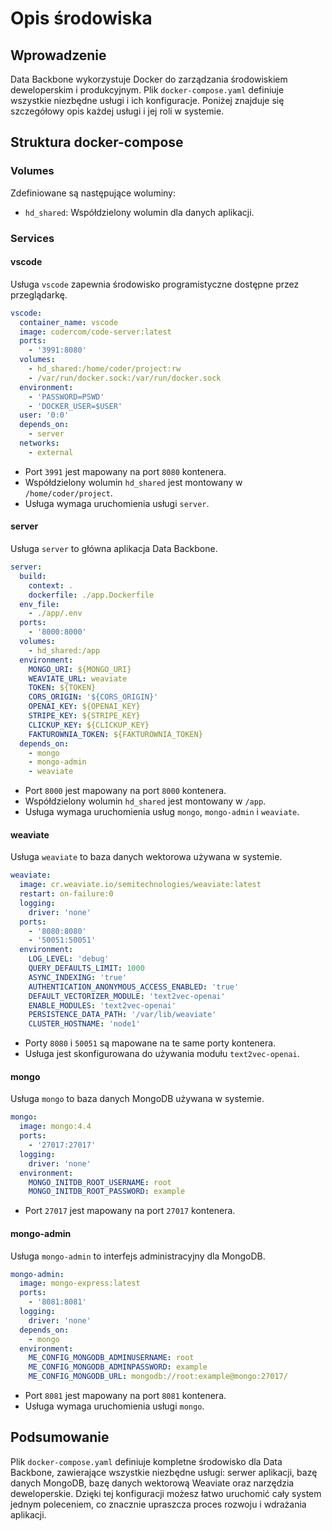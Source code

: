 # Opis środowiska

## Wprowadzenie

Data Backbone wykorzystuje Docker do zarządzania środowiskiem deweloperskim i produkcyjnym. Plik `docker-compose.yaml` definiuje wszystkie niezbędne usługi i ich konfiguracje. Poniżej znajduje się szczegółowy opis każdej usługi i jej roli w systemie.

## Struktura docker-compose

### Volumes

Zdefiniowane są następujące woluminy:

- `hd_shared`: Współdzielony wolumin dla danych aplikacji.

### Services

#### vscode

Usługa `vscode` zapewnia środowisko programistyczne dostępne przez przeglądarkę.

```yaml
vscode:
  container_name: vscode
  image: codercom/code-server:latest
  ports:
    - '3991:8080'
  volumes:
    - hd_shared:/home/coder/project:rw
    - /var/run/docker.sock:/var/run/docker.sock
  environment:
    - 'PASSWORD=PSWD'
    - 'DOCKER_USER=$USER'
  user: '0:0'
  depends_on:
    - server
  networks:
    - external
```

- Port `3991` jest mapowany na port `8080` kontenera.
- Współdzielony wolumin `hd_shared` jest montowany w `/home/coder/project`.
- Usługa wymaga uruchomienia usługi `server`.

#### server

Usługa `server` to główna aplikacja Data Backbone.

```yaml
server:
  build:
    context: .
    dockerfile: ./app.Dockerfile
  env_file:
    - ./app/.env
  ports:
    - '8000:8000'
  volumes:
    - hd_shared:/app
  environment:
    MONGO_URI: ${MONGO_URI}
    WEAVIATE_URL: weaviate
    TOKEN: ${TOKEN}
    CORS_ORIGIN: '${CORS_ORIGIN}'
    OPENAI_KEY: ${OPENAI_KEY}
    STRIPE_KEY: ${STRIPE_KEY}
    CLICKUP_KEY: ${CLICKUP_KEY}
    FAKTUROWNIA_TOKEN: ${FAKTUROWNIA_TOKEN}
  depends_on:
    - mongo
    - mongo-admin
    - weaviate
```

- Port `8000` jest mapowany na port `8000` kontenera.
- Współdzielony wolumin `hd_shared` jest montowany w `/app`.
- Usługa wymaga uruchomienia usług `mongo`, `mongo-admin` i `weaviate`.

#### weaviate

Usługa `weaviate` to baza danych wektorowa używana w systemie.

```yaml
weaviate:
  image: cr.weaviate.io/semitechnologies/weaviate:latest
  restart: on-failure:0
  logging:
    driver: 'none'
  ports:
    - '8080:8080'
    - '50051:50051'
  environment:
    LOG_LEVEL: 'debug'
    QUERY_DEFAULTS_LIMIT: 1000
    ASYNC_INDEXING: 'true'
    AUTHENTICATION_ANONYMOUS_ACCESS_ENABLED: 'true'
    DEFAULT_VECTORIZER_MODULE: 'text2vec-openai'
    ENABLE_MODULES: 'text2vec-openai'
    PERSISTENCE_DATA_PATH: '/var/lib/weaviate'
    CLUSTER_HOSTNAME: 'node1'
```

- Porty `8080` i `50051` są mapowane na te same porty kontenera.
- Usługa jest skonfigurowana do używania modułu `text2vec-openai`.

#### mongo

Usługa `mongo` to baza danych MongoDB używana w systemie.

```yaml
mongo:
  image: mongo:4.4
  ports:
    - '27017:27017'
  logging:
    driver: 'none'
  environment:
    MONGO_INITDB_ROOT_USERNAME: root
    MONGO_INITDB_ROOT_PASSWORD: example
```

- Port `27017` jest mapowany na port `27017` kontenera.

#### mongo-admin

Usługa `mongo-admin` to interfejs administracyjny dla MongoDB.

```yaml
mongo-admin:
  image: mongo-express:latest
  ports:
    - '8081:8081'
  logging:
    driver: 'none'
  depends_on:
    - mongo
  environment:
    ME_CONFIG_MONGODB_ADMINUSERNAME: root
    ME_CONFIG_MONGODB_ADMINPASSWORD: example
    ME_CONFIG_MONGODB_URL: mongodb://root:example@mongo:27017/
```

- Port `8081` jest mapowany na port `8081` kontenera.
- Usługa wymaga uruchomienia usługi `mongo`.

## Podsumowanie

Plik `docker-compose.yaml` definiuje kompletne środowisko dla Data Backbone, zawierające wszystkie niezbędne usługi: serwer aplikacji, bazę danych MongoDB, bazę danych wektorową Weaviate oraz narzędzia deweloperskie. Dzięki tej konfiguracji możesz łatwo uruchomić cały system jednym poleceniem, co znacznie upraszcza proces rozwoju i wdrażania aplikacji.
